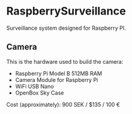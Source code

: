 RaspberrySurveillance
======================

Surveillance system designed for Raspberry PI.

## Camera ##
This is the hardware used to build the camera:
* Raspberry Pi Model B 512MB RAM
* Camera Module for Raspberry Pi
* WiFi USB Nano
* OpenBox Sky Case

Cost (approximately): 900 SEK / $135 / 100 €
